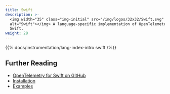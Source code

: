 ```yaml
---
title: Swift
description: >-
  <img width="35" class="img-initial" src="/img/logos/32x32/Swift.svg"
  alt="Swift"></img> A language-specific implementation of OpenTelemetry in
  Swift.
weight: 28
---
```


{{% docs/instrumentation/lang-index-intro swift /%}}

## Further Reading

- [OpenTelemetry for Swift on GitHub](https://github.com/open-telemetry/opentelemetry-swift)
- [Installation](https://github.com/open-telemetry/opentelemetry-swift#installation)
- [Examples](https://github.com/open-telemetry/opentelemetry-swift/tree/main/Examples)
